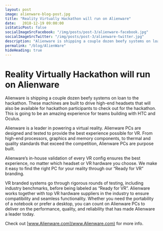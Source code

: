 ```yaml
---
layout: post
image: alienware-blog-post.jpg
title: "Reality Virtually Hackathon will run on Alienware"
date:   2018-12-19 09:00:00
isStaticPost: false
socialImageSrcFacebook: "/img/posts/post-3/alienware-facebook.jpg"
socialImageSrcTwitter: "/img/posts/post-3/alienware-twitter.jpg"
description: "Alienware is shipping a couple dozen beefy systems on loan to the hackathon. These machines are built to drive high-end headsets that will also be available for hackathon participants to check out for the hackathon."
permalink: "/blog/AlienWare"
hideHeading: true
---
```


# Reality Virtually Hackathon will run on Alienware 

Alienware is shipping a couple dozen beefy systems on loan to the hackathon. These machines are built to drive high-end headsets that will also be available for hackathon participants to check out for the hackathon. This is going to be an amazing experience for teams building with HTC and Oculus. 

Alienware is a leader in powering a virtual reality. Alienware PCs are designed and tested to provide the best experience possible for VR. From high-end processors, graphics and memory components, to thermal and quality standards that exceed the competition, Alienware PCs are purpose built. 

Alienware’s in-house validation of every VR config ensures the best experience, no matter which headset or VR hardware you choose.  We make it easy to find the right PC for your reality through our “Ready for VR” branding.  

VR branded systems go through rigorous rounds of testing, including industry benchmarks, before being labeled as “Ready for VR”.  Alienware works together with top VR hardware suppliers in the industry to ensure compatibility and seamless functionality.  Whether you need the portability of a notebook or prefer a desktop, you can count on Alienware PCs to deliver on the performance, quality, and reliability that has made Alienware a leader today.  


Check out [www.Alienware.com](www.Alienware.com) for more info.